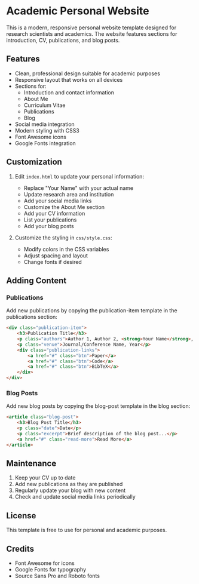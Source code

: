 # Academic Personal Website

This is a modern, responsive personal website template designed for research scientists and academics. The website features sections for introduction, CV, publications, and blog posts.

## Features

- Clean, professional design suitable for academic purposes
- Responsive layout that works on all devices
- Sections for:
  - Introduction and contact information
  - About Me
  - Curriculum Vitae
  - Publications
  - Blog
- Social media integration
- Modern styling with CSS3
- Font Awesome icons
- Google Fonts integration

## Customization

1. Edit `index.html` to update your personal information:
   - Replace "Your Name" with your actual name
   - Update research area and institution
   - Add your social media links
   - Customize the About Me section
   - Add your CV information
   - List your publications
   - Add your blog posts

2. Customize the styling in `css/style.css`:
   - Modify colors in the CSS variables
   - Adjust spacing and layout
   - Change fonts if desired

## Adding Content

### Publications
Add new publications by copying the publication-item template in the publications section:

```html
<div class="publication-item">
    <h3>Publication Title</h3>
    <p class="authors">Author 1, Author 2, <strong>Your Name</strong>, Author 3</p>
    <p class="venue">Journal/Conference Name, Year</p>
    <div class="publication-links">
        <a href="#" class="btn">Paper</a>
        <a href="#" class="btn">Code</a>
        <a href="#" class="btn">BibTeX</a>
    </div>
</div>
```

### Blog Posts
Add new blog posts by copying the blog-post template in the blog section:

```html
<article class="blog-post">
    <h3>Blog Post Title</h3>
    <p class="date">Date</p>
    <p class="excerpt">Brief description of the blog post...</p>
    <a href="#" class="read-more">Read More</a>
</article>
```

## Maintenance

1. Keep your CV up to date
2. Add new publications as they are published
3. Regularly update your blog with new content
4. Check and update social media links periodically

## License

This template is free to use for personal and academic purposes.

## Credits

- Font Awesome for icons
- Google Fonts for typography
- Source Sans Pro and Roboto fonts